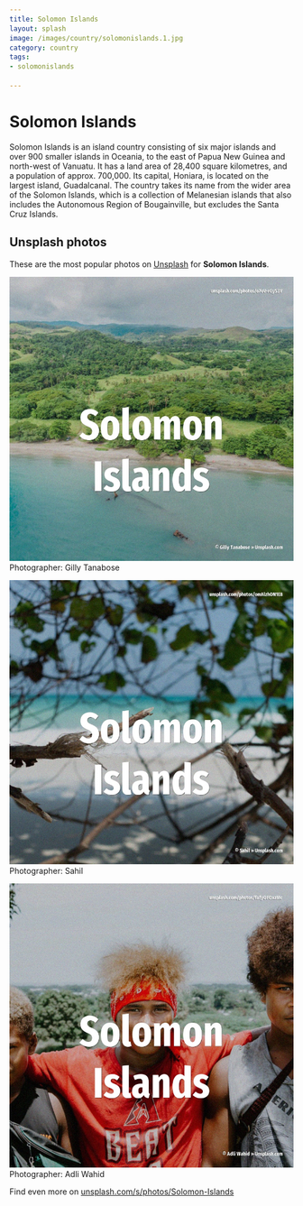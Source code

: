 ```yaml
---
title: Solomon Islands
layout: splash
image: /images/country/solomonislands.1.jpg
category: country
tags:
- solomonislands

---
```

# Solomon Islands

Solomon Islands is an island country consisting of six major islands and over 900 smaller islands  in Oceania, to the east of Papua New Guinea and north-west of Vanuatu. It has a land area of 28,400 square kilometres, and a population of approx. 700,000. Its capital, Honiara, is located on the largest island, Guadalcanal. The country takes its name from the wider area of the Solomon Islands, which is a collection of  Melanesian islands that also includes the Autonomous Region of Bougainville, but excludes the Santa  Cruz Islands. 

 
## Unsplash photos
These are the most popular photos on [Unsplash](https://unsplash.com) for **Solomon Islands**.
 
![Solomon Islands](/images/country/solomonislands.1.jpg)
Photographer:  Gilly Tanabose
 
![Solomon Islands](/images/country/solomonislands.2.jpg)
Photographer:  Sahil
 
![Solomon Islands](/images/country/solomonislands.3.jpg)
Photographer:  Adli Wahid
 
Find even more on [unsplash.com/s/photos/Solomon-Islands](https://unsplash.com/s/photos/Solomon-Islands)
 
